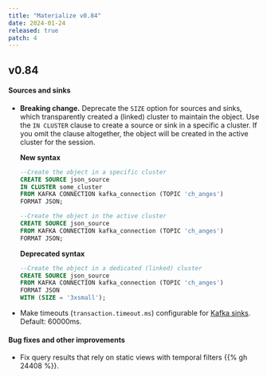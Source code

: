```yaml
---
title: "Materialize v0.84"
date: 2024-01-24
released: true
patch: 4
---
```


## v0.84

#### Sources and sinks

* **Breaking change.** Deprecate the `SIZE` option for sources and sinks, which
    transparently created a (linked) cluster to maintain the object. Use the
    `IN CLUSTER` clause to create a source or sink in a specific a cluster. If
    you omit the clause altogether, the object will be created in the active
    cluster for the session.

  **New syntax**

  ```sql
  --Create the object in a specific cluster
  CREATE SOURCE json_source
  IN CLUSTER some_cluster
  FROM KAFKA CONNECTION kafka_connection (TOPIC 'ch_anges')
  FORMAT JSON;

  --Create the object in the active cluster
  CREATE SOURCE json_source
  FROM KAFKA CONNECTION kafka_connection (TOPIC 'ch_anges')
  FORMAT JSON;
  ```

  **Deprecated syntax**

  ```sql
  --Create the object in a dedicated (linked) cluster
  CREATE SOURCE json_source
  FROM KAFKA CONNECTION kafka_connection (TOPIC 'ch_anges')
  FORMAT JSON
  WITH (SIZE = '3xsmall');
  ```

* Make timeouts (`transaction.timeout.ms`) configurable for
  [Kafka sinks](https://materialize.com/docs/sql/create-sink/). Default: 60000ms.

#### Bug fixes and other improvements

* Fix query results that rely on static views with temporal filters {{% gh 24408 %}}.
